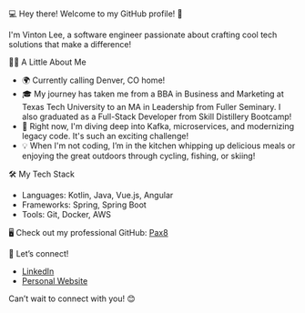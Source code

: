💻 Hey there! Welcome to my GitHub profile! 🌟

I'm Vinton Lee, a software engineer passionate about crafting cool tech solutions that make a difference! 

:technologist: A Little About Me

- 🌍 Currently calling Denver, CO home!
- 🎓 My journey has taken me from a BBA in Business and Marketing at Texas Tech University to an MA in Leadership from Fuller Seminary. I also graduated as a Full-Stack Developer from Skill Distillery Bootcamp!
- 🚀 Right now, I'm diving deep into Kafka, microservices, and modernizing legacy code. It's such an exciting challenge!
- 💡 When I'm not coding, I’m in the kitchen whipping up delicious meals or enjoying the great outdoors through cycling, fishing, or skiing!

🛠️ My Tech Stack

- Languages: Kotlin, Java, Vue.js, Angular
- Frameworks: Spring, Spring Boot
- Tools: Git, Docker, AWS

:desktop_computer: Check out my professional GitHub: [Pax8](https://github.com/vleepax8)

🔗 Let’s connect!

- [LinkedIn](https://www.linkedin.com/in/vintonlee/)
- [Personal Website](https://vintonlee.dev/) 

Can’t wait to connect with you! 😊